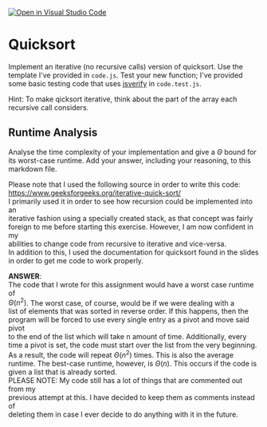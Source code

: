 [![Open in Visual Studio Code](https://classroom.github.com/assets/open-in-vscode-718a45dd9cf7e7f842a935f5ebbe5719a5e09af4491e668f4dbf3b35d5cca122.svg)](https://classroom.github.com/online_ide?assignment_repo_id=11857700&assignment_repo_type=AssignmentRepo)
# Quicksort

Implement an iterative (no recursive calls) version of quicksort. Use the
template I've provided in `code.js`. Test your new function; I've provided some
basic testing code that uses [jsverify](https://jsverify.github.io/) in
`code.test.js`.

Hint: To make qicksort iterative, think about the part of the array each
recursive call considers.

## Runtime Analysis

Analyse the time complexity of your implementation and give a $\Theta$ bound for
its worst-case runtime. Add your answer, including your reasoning, to this
markdown file.
  
Please note that I used the following source in order to write this code:  
https://www.geeksforgeeks.org/iterative-quick-sort/  
I primarily used it in order to see how recursion could be implemented into an  
iterative fashion using a specially created stack, as that concept was fairly  
foreign to me before starting this exercise. However, I am now confident in my  
abilities to change code from recursive to iterative and vice-versa.  
In addition to this, I used the documentation for quicksort found in the slides  
in order to get me code to work properly.

**ANSWER**:  
The code that I wrote for this assignment would have a worst case runtime of  
$\Theta(n^2)$. The worst case, of course, would be if we were dealing with a  
list of elements that was sorted in reverse order. If this happens, then the  
program will be forced to use every single entry as a pivot and move said pivot  
to the end of the list which will take n amount of time. Additionally, every  
time a pivot is set, the code must start over the list from the very beginning.  
As a result, the code will repeat $\Theta(n^2)$ times. This is also the average  
runtime. The best-case runtime, however, is $\Theta(n)$. This occurs if the code is  
given a list that is already sorted.  
PLEASE NOTE: My code still has a lot of things that are commented out from my  
previous attempt at this. I have decided to keep them as comments instead of  
deleting them in case I ever decide to do anything with it in the future.
